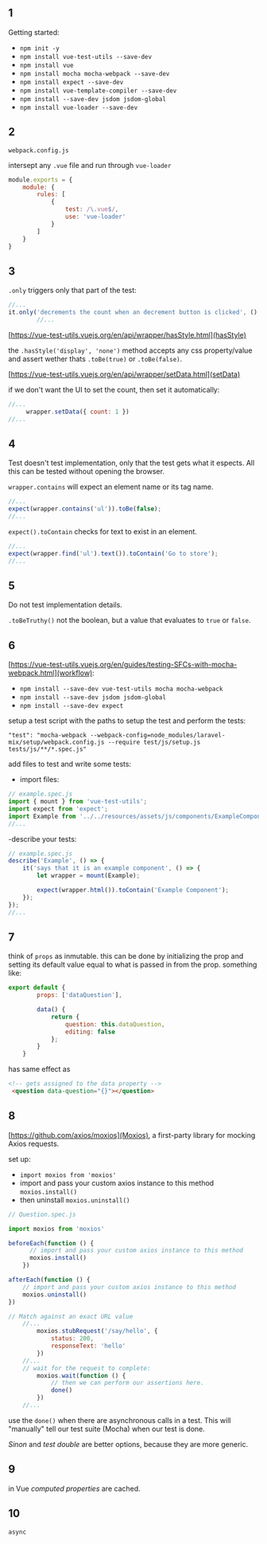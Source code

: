 ## 1

Getting started:

- `npm init -y`
- `npm install vue-test-utils --save-dev`
- `npm install vue`
- `npm install mocha mocha-webpack --save-dev`
- `npm install expect --save-dev`
- `npm install vue-template-compiler --save-dev`
- `npm install --save-dev jsdom jsdom-global`
- `npm install vue-loader --save-dev`

## 2

`webpack.config.js`

intersept any `.vue` file and run through `vue-loader`

```javascript
module.exports = {
    module: {
        rules: [
            {
                test: /\.vue$/,
                use: 'vue-loader'
            }
        ]
    }
}
```

## 3

`.only` triggers only that part of the test:

```javascript
//...
it.only('decrements the count when an decrement button is clicked', () => {
        //...
```

[https://vue-test-utils.vuejs.org/en/api/wrapper/hasStyle.html](hasStyle)


the `.hasStyle('display', 'none')` method accepts any css property/value and assert wether thats `.toBe(true)` or `.toBe(false)`.

[https://vue-test-utils.vuejs.org/en/api/wrapper/setData.html](setData)

if we don't want the UI to set the count, then set it automatically:

```javascript
//...
     wrapper.setData({ count: 1 })
//...
```

## 4

Test doesn't test implementation, only that the test gets what it espects.  All this can be tested without opening the browser.

`wrapper.contains` will expect an element name or its tag name.

```javascript
//...
expect(wrapper.contains('ul')).toBe(false);
//...
```

`expect().toContain` checks for text to exist in an element.

```javascript
//...
expect(wrapper.find('ul').text()).toContain('Go to store');
//...
```

## 5

Do not test implementation details.

`.toBeTruthy()` not the boolean, but a value that evaluates to `true` or `false`.

## 6

[https://vue-test-utils.vuejs.org/en/guides/testing-SFCs-with-mocha-webpack.html](workflow):

- `npm install --save-dev vue-test-utils mocha mocha-webpack`
- `npm install --save-dev jsdom jsdom-global`
- `npm install --save-dev expect`

setup a test script with the paths to setup the test and perform the tests:

`"test": "mocha-webpack --webpack-config=node_modules/laravel-mix/setup/webpack.config.js --require test/js/setup.js tests/js/**/*.spec.js"`

add files to test and write some tests:

- import files:

```javascript
// example.spec.js
import { mount } from 'vue-test-utils';
import expect from 'expect';
import Example from '../../resources/assets/js/components/ExampleComponent.vue';
//...
```

-describe your tests:

```javascript
// example.spec.js
describe('Example', () => {
    it('says that it is an example component', () => {
        let wrapper = mount(Example);

        expect(wrapper.html()).toContain('Example Component');
    });
});
//...
```

## 7

think of `props` as inmutable. this can be done by initializing the prop and setting its default value equal to what is passed in from the prop. something like:

```javascript
export default {
        props: ['dataQuestion'],

        data() {
            return {
                question: this.dataQuestion,
                editing: false
            };
        }
    }
```

has same effect as

```html
<!-- gets assigned to the data property -->
 <question data-question="{}"></question>
```

## 8

[https://github.com/axios/moxios](Moxios), a first-party library for mocking Axios requests.

set up:

- `import moxios from 'moxios'`
- import and pass your custom axios instance to this method
    `moxios.install()`
- then uninstall
    `moxios.uninstall()`

```javascript
// Question.spec.js

import moxios from 'moxios'

beforeEach(function () {
      // import and pass your custom axios instance to this method
      moxios.install()
    })

afterEach(function () {
    // import and pass your custom axios instance to this method
    moxios.uninstall()
})

// Match against an exact URL value
    //...
        moxios.stubRequest('/say/hello', {
            status: 200,
            responseText: 'hello'
        })
    //...
    // wait for the request to complete:
        moxios.wait(function () {
            // then we can perform our assertions here.
            done()
        })
    //...
```

use the `done()` when there are asynchronous calls in a test. This will "manually" tell our test suite (Mocha) when our test is done.

_Sinon_ and _test double_ are better options, because they are more generic.

## 9

in Vue _computed properties_ are cached.

## 10

`async`